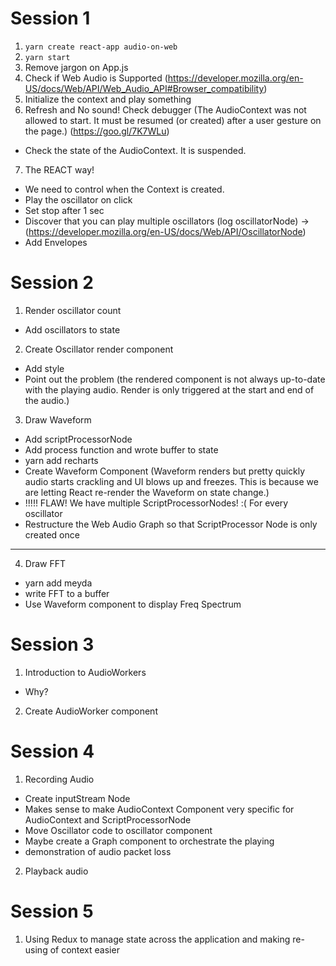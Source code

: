 # Session 1

1. `yarn create react-app audio-on-web`
2. `yarn start`
3. Remove jargon on App.js
4. Check if Web Audio is Supported (https://developer.mozilla.org/en-US/docs/Web/API/Web_Audio_API#Browser_compatibility)
5. Initialize the context and play something
6. Refresh and No sound! Check debugger (The AudioContext was not allowed to start. It must be resumed (or created) after a user gesture on the page.) (https://goo.gl/7K7WLu)
  - Check the state of the AudioContext. It is suspended.
7. The REACT way!
  - We need to control when the Context is created.
  - Play the oscillator on click
  - Set stop after 1 sec
  - Discover that you can play multiple oscillators (log oscillatorNode) -> (https://developer.mozilla.org/en-US/docs/Web/API/OscillatorNode)
  - Add Envelopes

# Session 2

1. Render oscillator count
  - Add oscillators to state
2. Create Oscillator render component
  - Add style
  - Point out the problem (the rendered component is not always up-to-date with the playing audio. Render is only triggered at the start and end of the audio.)
3. Draw Waveform
  - Add scriptProcessorNode
  - Add process function and wrote buffer to state
  - yarn add recharts
  - Create Waveform Component (Waveform renders but pretty quickly audio starts crackling and UI blows up and freezes. This is because we are letting React re-render the Waveform on state change.)
  - !!!!! FLAW! We have multiple ScriptProcessorNodes! :(  For every oscillator
  - Restructure the Web Audio Graph so that ScriptProcessor Node is only created once

--------
4. Draw FFT
  - yarn add meyda
  - write FFT to a buffer
  - Use Waveform component to display Freq Spectrum

# Session 3
1. Introduction to AudioWorkers
 - Why?
2. Create AudioWorker component

# Session 4
1. Recording Audio
 - Create inputStream Node
 - Makes sense to make AudioContext Component very specific for AudioContext and ScriptProcessorNode
 - Move Oscillator code to oscillator component
 - Maybe create a Graph component to orchestrate the playing
 - demonstration of audio packet loss
2. Playback audio

# Session 5
1. Using Redux to manage state across the application and making re-using of context easier

